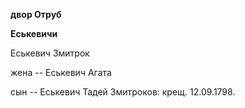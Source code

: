 **двор Отруб**

**Еськевичи**

Еськевич Змитрок

жена -- Еськевич Агата

сын -- Еськевич Тадей Змитроков: крещ. 12.09.1798.
